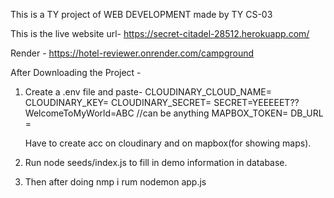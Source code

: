 This  is a TY project of WEB DEVELOPMENT made by TY CS-03  

This is the live website url- https://secret-citadel-28512.herokuapp.com/

Render - https://hotel-reviewer.onrender.com/campground

After Downloading the Project -

1. Create a .env file and paste- 
    CLOUDINARY_CLOUD_NAME=
    CLOUDINARY_KEY=
    CLOUDINARY_SECRET=
    SECRET=YEEEEET??WelcomeToMyWorld=ABC  //can be anything
    MAPBOX_TOKEN=
    DB_URL =

    Have to create acc on cloudinary and on mapbox(for showing maps).

2. Run node seeds/index.js to fill in demo information in database.

3. Then after doing nmp i rum nodemon app.js

